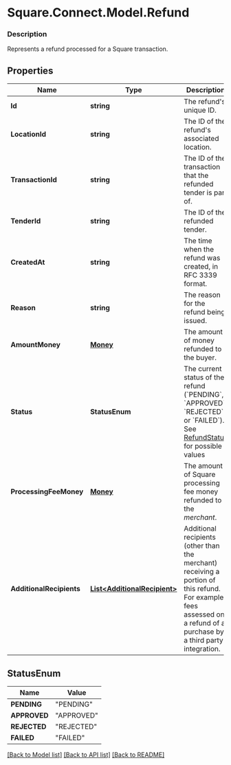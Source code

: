 # Square.Connect.Model.Refund

### Description

Represents a refund processed for a Square transaction.

## Properties

Name | Type | Description | Notes
------------ | ------------- | ------------- | -------------
**Id** | **string** | The refund&#39;s unique ID. | 
**LocationId** | **string** | The ID of the refund&#39;s associated location. | 
**TransactionId** | **string** | The ID of the transaction that the refunded tender is part of. | 
**TenderId** | **string** | The ID of the refunded tender. | 
**CreatedAt** | **string** | The time when the refund was created, in RFC 3339 format. | [optional] 
**Reason** | **string** | The reason for the refund being issued. | 
**AmountMoney** | [**Money**](Money.md) | The amount of money refunded to the buyer. | 
**Status** | **StatusEnum** | The current status of the refund (&#x60;PENDING&#x60;, &#x60;APPROVED&#x60;, &#x60;REJECTED&#x60;, or &#x60;FAILED&#x60;). See [RefundStatus](#type-refundstatus) for possible values | 
**ProcessingFeeMoney** | [**Money**](Money.md) | The amount of Square processing fee money refunded to the *merchant*. | [optional] 
**AdditionalRecipients** | [**List&lt;AdditionalRecipient&gt;**](AdditionalRecipient.md) | Additional recipients (other than the merchant) receiving a portion of this refund. For example, fees assessed on a refund of a purchase by a third party integration. | [optional] 


## StatusEnum

Name | Value
------------ | -------------
**PENDING** | "PENDING"
**APPROVED** | "APPROVED"
**REJECTED** | "REJECTED"
**FAILED** | "FAILED"



[[Back to Model list]](../README.md#documentation-for-models) [[Back to API list]](../README.md#documentation-for-api-endpoints) [[Back to README]](../README.md)

